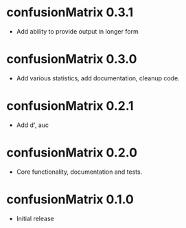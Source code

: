 <br>

# confusionMatrix 0.3.1

* Add ability to provide output in longer form 

# confusionMatrix 0.3.0

* Add various statistics, add documentation, cleanup code.

# confusionMatrix 0.2.1

* Add d', auc

# confusionMatrix 0.2.0

* Core functionality, documentation and tests.

# confusionMatrix 0.1.0

* Initial release
